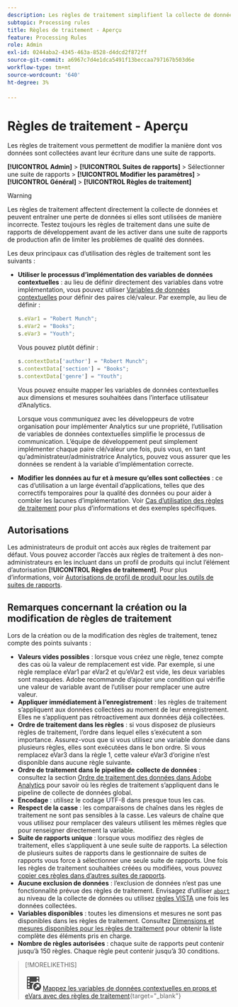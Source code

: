 ```yaml
---
description: Les règles de traitement simplifient la collecte de données et gèrent le contenu lorsqu’il est envoyé pour la création de rapports.
subtopic: Processing rules
title: Règles de traitement - Aperçu
feature: Processing Rules
role: Admin
exl-id: 0244aba2-4345-463a-8528-d4dcd2f872ff
source-git-commit: a6967c7d4e1dca5491f13beccaa797167b503d6e
workflow-type: tm+mt
source-wordcount: '640'
ht-degree: 3%

---
```


# Règles de traitement - Aperçu

Les règles de traitement vous permettent de modifier la manière dont vos données sont collectées avant leur écriture dans une suite de rapports.

**[!UICONTROL Admin]** > **[!UICONTROL Suites de rapports]** > Sélectionner une suite de rapports > **[!UICONTROL Modifier les paramètres]** > **[!UICONTROL Général]** > **[!UICONTROL Règles de traitement]**

>[!WARNING]
>
>Les règles de traitement affectent directement la collecte de données et peuvent entraîner une perte de données si elles sont utilisées de manière incorrecte. Testez toujours les règles de traitement dans une suite de rapports de développement avant de les activer dans une suite de rapports de production afin de limiter les problèmes de qualité des données.

Les deux principaux cas d’utilisation des règles de traitement sont les suivants :

* **Utiliser le processus d’implémentation des variables de données contextuelles** : au lieu de définir directement des variables dans votre implémentation, vous pouvez utiliser [Variables de données contextuelles](/help/implement/vars/page-vars/contextdata.md) pour définir des paires clé/valeur. Par exemple, au lieu de définir :

  ```js
  s.eVar1 = "Robert Munch";
  s.eVar2 = "Books";
  s.eVar3 = "Youth";
  ```

  Vous pouvez plutôt définir :

  ```js
  s.contextData['author'] = "Robert Munch";
  s.contextData['section'] = "Books";
  s.contextData['genre'] = "Youth";
  ```

  Vous pouvez ensuite mapper les variables de données contextuelles aux dimensions et mesures souhaitées dans l’interface utilisateur d’Analytics.

  Lorsque vous communiquez avec les développeurs de votre organisation pour implémenter Analytics sur une propriété, l’utilisation de variables de données contextuelles simplifie le processus de communication. L’équipe de développement peut simplement implémenter chaque paire clé/valeur une fois, puis vous, en tant qu’administrateur/administratrice Analytics, pouvez vous assurer que les données se rendent à la variable d’implémentation correcte.

* **Modifier les données au fur et à mesure qu’elles sont collectées** : ce cas d’utilisation a un large éventail d’applications, telles que des correctifs temporaires pour la qualité des données ou pour aider à combler les lacunes d’implémentation. Voir [Cas d’utilisation des règles de traitement](pr-use-cases.md) pour plus d’informations et des exemples spécifiques.

## Autorisations

Les administrateurs de produit ont accès aux règles de traitement par défaut. Vous pouvez accorder l’accès aux règles de traitement à des non-administrateurs en les incluant dans un profil de produits qui inclut l’élément d’autorisation **[!UICONTROL Règles de traitement]**. Pour plus d’informations, voir [Autorisations de profil de produit pour les outils de suites de rapports](/help/admin/admin-console/permissions/report-suite-tools.md).

## Remarques concernant la création ou la modification de règles de traitement

Lors de la création ou de la modification des règles de traitement, tenez compte des points suivants :

* **Valeurs vides possibles** : lorsque vous créez une règle, tenez compte des cas où la valeur de remplacement est vide. Par exemple, si une règle remplace eVar1 par eVar2 et qu’eVar2 est vide, les deux variables sont masquées. Adobe recommande d’ajouter une condition qui vérifie une valeur de variable avant de l’utiliser pour remplacer une autre valeur.
* **Appliquer immédiatement à l’enregistrement** : les règles de traitement s’appliquent aux données collectées au moment de leur enregistrement. Elles ne s’appliquent pas rétroactivement aux données déjà collectées.
* **Ordre de traitement dans les règles** : si vous disposez de plusieurs règles de traitement, l’ordre dans lequel elles s’exécutent a son importance. Assurez-vous que si vous utilisez une variable donnée dans plusieurs règles, elles sont exécutées dans le bon ordre. Si vous remplacez eVar3 dans la règle 1, cette valeur eVar3 d’origine n’est disponible dans aucune règle suivante.
* **Ordre de traitement dans le pipeline de collecte de données** : consultez la section [Ordre de traitement des données dans Adobe Analytics](/help/technotes/processing-order.md) pour savoir où les règles de traitement s’appliquent dans le pipeline de collecte de données global.
* **Encodage** : utilisez le codage UTF-8 dans presque tous les cas.
* **Respect de la casse** : les comparaisons de chaînes dans les règles de traitement ne sont pas sensibles à la casse. Les valeurs de chaîne que vous utilisez pour remplacer des valeurs utilisent les mêmes règles que pour renseigner directement la variable.
* **Suite de rapports unique** : lorsque vous modifiez des règles de traitement, elles s’appliquent à une seule suite de rapports. La sélection de plusieurs suites de rapports dans le gestionnaire de suites de rapports vous force à sélectionner une seule suite de rapports. Une fois les règles de traitement souhaitées créées ou modifiées, vous pouvez [copier ces règles dans d’autres suites de rapports](pr-copy.md).
* **Aucune exclusion de données** : l’exclusion de données n’est pas une fonctionnalité prévue des règles de traitement. Envisagez d’utiliser [`abort`](/help/implement/vars/config-vars/abort.md) au niveau de la collecte de données ou utilisez [règles VISTA](/help/technotes/vista.md) une fois les données collectées.
* **Variables disponibles** : toutes les dimensions et mesures ne sont pas disponibles dans les règles de traitement. Consultez [Dimensions et mesures disponibles pour les règles de traitement](pr-variables.md) pour obtenir la liste complète des éléments pris en charge.
* **Nombre de règles autorisées** : chaque suite de rapports peut contenir jusqu’à 150 règles. Chaque règle peut contenir jusqu’à 30 conditions.

>[!MORELIKETHIS]
>
>![VideoCheckedOut](/help/assets/icons/VideoCheckedOut.svg) [Mappez les variables de données contextuelles en props et eVars avec des règles de traitement](https://experienceleague.adobe.com/en/docs/analytics-learn/tutorials/implementation/implementation-basics/map-contextdata-variables-into-props-and-evars-with-processing-rules){target="_blank"}
